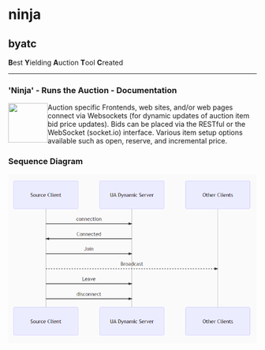 # ninja

## byatc

**B**est **Y**ielding **A**uction **T**ool **C**reated

-----
### 'Ninja' - Runs the Auction - Documentation
 <img src="https://cdn.rawgit.com/PotOfCoffee2Go/byatc/8d22340b/www/images/pac/ninja.png" height="80" width="80" align="left">
 <p>Auction specific Frontends, web sites, and/or web pages connect via Websockets (for dynamic updates of auction item bid price updates). Bids can be placed via the RESTful or the WebSocket (socket.io) interface. Various item setup options available such as open, reserve, and incremental price.</p>



### Sequence Diagram

![Sequence Diagram](https://raw.githubusercontent.com/PotOfCoffee2Go/wp-websockets/master/docs/ServerMessageSequence.png)
